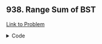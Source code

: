 <h2>938. Range Sum of BST</h2>

[Link to Problem](https://leetcode.com/problems/range-sum-of-bst)

<details><summary>Code</summary>

```java
public class LC938 {
    public static class TreeNode {
        int val;
        TreeNode left;
        TreeNode right;

        TreeNode() { }

        TreeNode(int val) { this.val = val; }

        TreeNode(int val, TreeNode left, TreeNode right) {
            this.val = val;
            this.left = left;
            this.right = right;
        }
    }

    public int rangeSumBST(TreeNode root, int low, int high) {
        if (root == null) return 0;
        if (root.val < low) return rangeSumBST(root.right, low, high);
        if (root.val > high) return rangeSumBST(root.left, low, high);
        return rangeSumBST(root.right, low, high) + rangeSumBST(root.left, low, high) + root.val;
    }
}
```

</details>

<br>
<br>